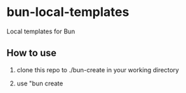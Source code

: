 # bun-local-templates

Local templates for Bun

## How to use

1. clone this repo to ./bun-create in your working directory


2. use "bun create <template>" to create project from local templates 

